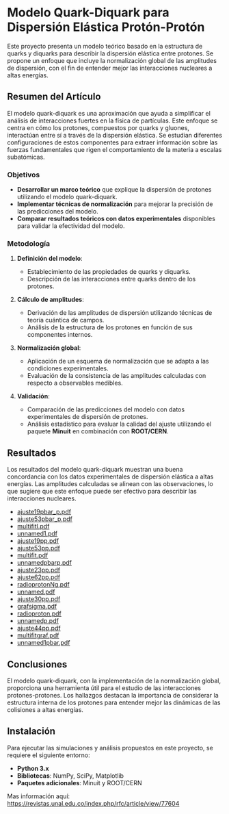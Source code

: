 # Modelo Quark-Diquark para Dispersión Elástica Protón-Protón

Este proyecto presenta un modelo teórico basado en la estructura de quarks y diquarks para describir la dispersión elástica entre protones. 
Se propone un enfoque que incluye la normalización global de las amplitudes de dispersión, con el fin de entender mejor las interacciones nucleares a altas energías.

## Resumen del Artículo

El modelo quark-diquark es una aproximación que ayuda a simplificar el análisis de interacciones fuertes en la física de partículas. 
Este enfoque se centra en cómo los protones, compuestos por quarks y gluones, interactúan entre sí a través de la dispersión elástica. 
Se estudian diferentes configuraciones de estos componentes para extraer información sobre las fuerzas fundamentales que rigen el comportamiento de la materia a escalas subatómicas.

### Objetivos

- **Desarrollar un marco teórico** que explique la dispersión de protones utilizando el modelo quark-diquark.
- **Implementar técnicas de normalización** para mejorar la precisión de las predicciones del modelo.
- **Comparar resultados teóricos con datos experimentales** disponibles para validar la efectividad del modelo.

### Metodología

1. **Definición del modelo**:
   - Establecimiento de las propiedades de quarks y diquarks.
   - Descripción de las interacciones entre quarks dentro de los protones.

2. **Cálculo de amplitudes**:
   - Derivación de las amplitudes de dispersión utilizando técnicas de teoría cuántica de campos.
   - Análisis de la estructura de los protones en función de sus componentes internos.

3. **Normalización global**:
   - Aplicación de un esquema de normalización que se adapta a las condiciones experimentales.
   - Evaluación de la consistencia de las amplitudes calculadas con respecto a observables medibles.

4. **Validación**:
   - Comparación de las predicciones del modelo con datos experimentales de dispersión de protones.
   - Análisis estadístico para evaluar la calidad del ajuste utilizando el paquete **Minuit** en combinación con **ROOT/CERN**.

## Resultados

Los resultados del modelo quark-diquark muestran una buena concordancia con los datos experimentales de dispersión elástica a altas energías. Las amplitudes calculadas se alinean con las observaciones, lo que sugiere que este enfoque puede ser efectivo para describir las interacciones nucleares.


- [ajuste19pbar_p.pdf](multifit/ajuste19pbar_p.pdf)
- [ajuste53pbar_p.pdf](multifit/ajuste53pbar_p.pdf)
- [multifitl.pdf](multifit/multifitl.pdf)
- [unnamed1.pdf](multifit/unnamed1.pdf)
- [ajuste19pp.pdf](multifit/ajuste19pp.pdf)
- [ajuste53pp.pdf](multifit/ajuste53pp.pdf)
- [multifit.pdf](multifit/multifit.pdf)
- [unnamedpbarp.pdf](multifit/unnamedpbarp.pdf)
- [ajuste23pp.pdf](multifit/ajuste23pp.pdf)
- [ajuste62pp.pdf](multifit/ajuste62pp.pdf)
- [radioprotonNg.pdf](multifit/radioprotonNg.pdf)
- [unnamed.pdf](multifit/unnamed.pdf)
- [ajuste30pp.pdf](multifit/ajuste30pp.pdf)
- [grafsigma.pdf](multifit/grafsigma.pdf)
- [radioproton.pdf](multifit/radioproton.pdf)
- [unnamedp.pdf](multifit/unnamedp.pdf)
- [ajuste44pp.pdf](multifit/ajuste44pp.pdf)
- [multifitgraf.pdf](multifit/multifitgraf.pdf)
- [unnamed1pbar.pdf](multifit/unnamed1pbar.pdf)




## Conclusiones

El modelo quark-diquark, con la implementación de la normalización global, proporciona una herramienta útil para el estudio de las interacciones protones-protones. Los hallazgos destacan la importancia de considerar la estructura interna de los protones para entender mejor las dinámicas de las colisiones a altas energías.

## Instalación

Para ejecutar las simulaciones y análisis propuestos en este proyecto, se requiere el siguiente entorno:

- **Python 3.x**
- **Bibliotecas**: NumPy, SciPy, Matplotlib
- **Paquetes adicionales**: Minuit y ROOT/CERN

Mas información aquí:
https://revistas.unal.edu.co/index.php/rfc/article/view/77604

